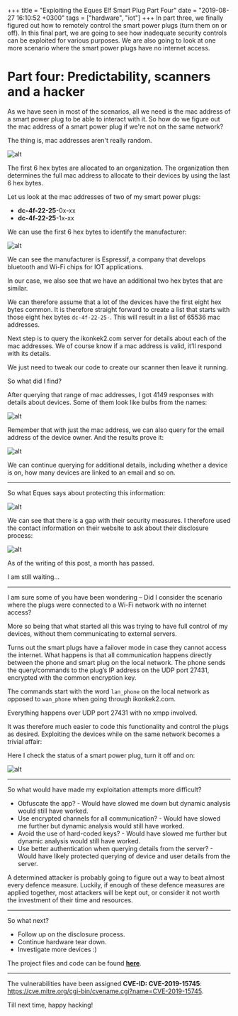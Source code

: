 +++
title = "Exploiting the Eques Elf Smart Plug Part Four"
date = "2019-08-27 16:10:52 +0300"
tags = ["hardware", "iot"]
+++
In part three, we finally figured out how to remotely control the smart power plugs (turn them on or off). In this final part, we are going to see how inadequate security controls can be exploited for various purposes. We are also going to look at one more scenario where the smart power plugs have no internet access.
<!--more-->

# Part four: Predictability, scanners and a hacker

As we have seen in most of the scenarios, all we need is the mac address of a smart power plug to be able to interact with it. So how do we figure out the mac address of a smart power plug if we're not on the same network?

The thing is, mac addresses aren't really random.

![alt](/images/mac_addresses.jpg)

The first 6 hex bytes are allocated to an organization. The organization then determines the full mac address to allocate to their devices by using the last 6 hex bytes.

Let us look at the mac addresses of two of my smart power plugs:

* **dc-4f-22-25**-0x-xx
* **dc-4f-22-25**-1x-xx

We can use the first 6 hex bytes to identify the manufacturer:

![alt](/images/espressif.png)

We can see the manufacturer is Espressif, a company that develops bluetooth and Wi-Fi chips for IOT applications.

In our case, we also see that we have an additional two hex bytes that are similar.

We can therefore assume that a lot of the devices have the first eight hex bytes common.
It is therefore straight forward to create a list that starts with those eight hex bytes `dc-4f-22-25-`. This will result in a list of 65536 mac addresses.

Next step is to query the ikonkek2.com server for details about each of the mac addresses. We of course know if a mac address is valid, it’ll respond with its details.

We just need to tweak our code to create our scanner then leave it running.

So what did I find?

After querying that range of mac addresses, I got 4149 responses with details about devices. Some of them look like bulbs from the names:

![alt](/images/found.png)

Remember that with just the mac address, we can also query for the email address of the device owner. And the results prove it:

![alt](/images/emails.png)

We can continue querying for additional details, including whether a device is on, how many devices are linked to an email and so on.

---

So what Eques says about protecting this information:

![alt](/images/privacy.png)

We can see that there is a gap with their security measures. I therefore used the contact information on their website to ask about their disclosure process:

![alt](/images/eques_disclosure.png)

As of the writing of this post, a month has passed.

I am still waiting...

---

I am sure some of you have been wondering – Did I consider the scenario where the plugs were connected to a Wi-Fi network with no internet access?

More so being that what started all this was trying to have full control of my devices, without them communicating to external servers.

Turns out the smart plugs have a failover mode in case they cannot access the internet.
What happens is that all communication happens directly between the phone and smart plug on the local network.
The phone sends the query/commands to the plug’s IP address on the UDP port 27431, encrypted with the common encryption key.

The commands start with the word `lan_phone` on the local network as opposed to `wan_phone` when going through ikonkek2.com.

Everything happens over UDP port 27431 with no xmpp involved.

It was therefore much easier to code this functionality and control the plugs as desired. Exploiting the devices while on the same network becomes a trivial affair:

Here I check the status of a smart power plug, turn it off and on:

![alt](/images/local.png)

---

So what would have made my exploitation attempts more difficult?

* Obfuscate the app? - Would have slowed me down but dynamic analysis would still have worked.
* Use encrypted channels for all communication? - Would have slowed me further but dynamic analysis would still have worked.
* Avoid the use of hard-coded keys? - Would have slowed me further but dynamic analysis would still have worked.
* Use better authentication when querying details from the server? - Would have likely protected querying of device and user details from the server.

A determined attacker is probably going to figure out a way to beat almost every defence measure.
Luckily, if enough of these defence measures are applied together, most attackers will be kept out, or consider it not worth the investment of their time and resources.

---

So what next?

* Follow up on the disclosure process.
* Continue hardware tear down.
* Investigate more devices :)

The project files and code can be found [**here**](https://github.com/iamckn/eques).

---

The vulnerabilities have been assigned **CVE-ID: CVE-2019-15745**: https://cve.mitre.org/cgi-bin/cvename.cgi?name=CVE-2019-15745.

Till next time, happy hacking!

